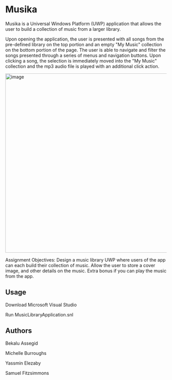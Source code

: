 # Musika
Musika is a Universal Windows Platform (UWP) application that allows the user to build a collection of music from a larger library. 

Upon opening the application, the user is presented with all songs from the pre-defined library on the top portion and an empty "My Music" collection on the bottom portion of the page. The user is able to navigate and filter the songs presented through a series of menus and navigation buttons. Upon clicking a song, the selection is immediately moved into the "My Music" collection and the mp3 audio file is played with an additional click action.

<img width="559" alt="image" src="https://user-images.githubusercontent.com/13874659/155918405-f49da79a-f772-4849-bae1-836430c309f7.png">

Assignment Objectives:
Design a music library UWP where users of the app can each build their collection of music. Allow the user to store a cover image, and other details on the music. Extra bonus if you can play the music from the app.


## Usage
Download Microsoft Visual Studio

Run MusicLibraryApplication.snl


## Authors

Bekalu Assegid

Michelle Burroughs

Yassmin Elezaby

Samuel Fitzsimmons
